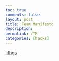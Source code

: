 ```yaml
---
toc: true
comments: false
layout: post
title: Team Manifesto
description: 
permalink: /TM
categories: [hacks] 
---
```


[lifhgs](/Danish_Cookies/images/TeamManifesto.png)